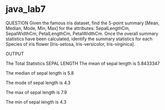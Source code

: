 # java_lab7
QUESTION Given the famous iris dataset, find the 5-point summary [Mean, Median, Mode, Min, Max] for the attributes: SepalLengthCm, SepalWidthCm, PetalLengthCm, PetalWidthCm. Once the overall summary statistics have been calculated, identify the summary statistics for each Species of iris flower [Iris-setosa, Iris-versicolor, Iris-virginica].

OUTPUT

The Total Statistics SEPAL LENGTH The mean of sepal length is 5.8433347

The median of sepal length is 5.8

The mode of sepal length is 4.3

The max of sepal length is 7.9

The min of sepal length is 4.3

